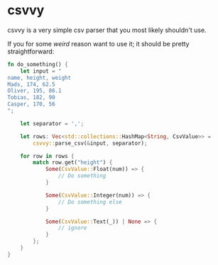 # csvvy

csvvy is a very simple csv parser that you most likely shouldn't use.

If you for some _weird_ reason want to use it; it should be pretty straightforward:

```rust
fn do_something() {
    let input = "
name, height, weight
Mads, 174, 62.5
Oliver, 195, 86.1
Tobias, 182, 90
Casper, 170, 56
";

    let separator = ',';

    let rows: Vec<std::collections::HashMap<String, CsvValue>> =
        csvvy::parse_csv(&input, separator);

    for row in rows {
        match row.get("height") {
            Some(CsvValue::Float(num)) => {
                // Do something
            }

            Some(CsvValue::Integer(num)) => {
                // Do something else
            }

            Some(CsvValue::Text(_)) | None => {
                // ignore
            }
        };
    }
}
```
